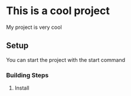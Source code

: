 # This is a cool project

My project is very cool

## Setup

You can start the project with the start command

### Building Steps

1. Install